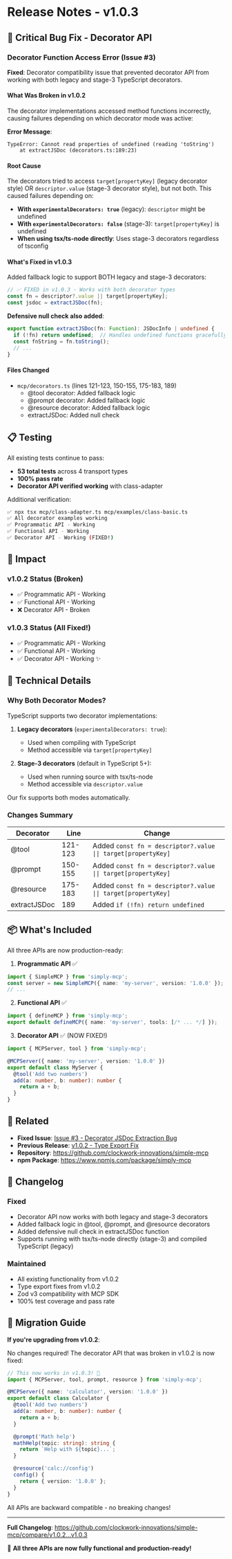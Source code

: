 # Release Notes - v1.0.3

## 🐛 Critical Bug Fix - Decorator API

### Decorator Function Access Error (Issue #3)

**Fixed**: Decorator compatibility issue that prevented decorator API from working with both legacy and stage-3 TypeScript decorators.

#### What Was Broken in v1.0.2

The decorator implementations accessed method functions incorrectly, causing failures depending on which decorator mode was active:

**Error Message**:
```
TypeError: Cannot read properties of undefined (reading 'toString')
    at extractJSDoc (decorators.ts:189:23)
```

#### Root Cause

The decorators tried to access `target[propertyKey]` (legacy decorator style) OR `descriptor.value` (stage-3 decorator style), but not both. This caused failures depending on:
- **With `experimentalDecorators: true`** (legacy): `descriptor` might be undefined
- **With `experimentalDecorators: false`** (stage-3): `target[propertyKey]` is undefined
- **When using tsx/ts-node directly**: Uses stage-3 decorators regardless of tsconfig

#### What's Fixed in v1.0.3

Added fallback logic to support BOTH legacy and stage-3 decorators:

```typescript
// ✅ FIXED in v1.0.3 - Works with both decorator types
const fn = descriptor?.value || target[propertyKey];
const jsdoc = extractJSDoc(fn);
```

**Defensive null check also added**:
```typescript
export function extractJSDoc(fn: Function): JSDocInfo | undefined {
  if (!fn) return undefined;  // Handles undefined functions gracefully
  const fnString = fn.toString();
  // ...
}
```

#### Files Changed

- `mcp/decorators.ts` (lines 121-123, 150-155, 175-183, 189)
  - @tool decorator: Added fallback logic
  - @prompt decorator: Added fallback logic
  - @resource decorator: Added fallback logic
  - extractJSDoc: Added null check

## 📋 Testing

All existing tests continue to pass:

- **53 total tests** across 4 transport types
- **100% pass rate**
- **Decorator API verified working** with class-adapter

Additional verification:
```bash
✅ npx tsx mcp/class-adapter.ts mcp/examples/class-basic.ts
✅ All decorator examples working
✅ Programmatic API - Working
✅ Functional API - Working
✅ Decorator API - Working (FIXED!)
```

## 🎯 Impact

### v1.0.2 Status (Broken)
- ✅ Programmatic API - Working
- ✅ Functional API - Working
- ❌ Decorator API - Broken

### v1.0.3 Status (All Fixed!)
- ✅ Programmatic API - Working
- ✅ Functional API - Working
- ✅ Decorator API - Working ✨

## 🔧 Technical Details

### Why Both Decorator Modes?

TypeScript supports two decorator implementations:
1. **Legacy decorators** (`experimentalDecorators: true`):
   - Used when compiling with TypeScript
   - Method accessible via `target[propertyKey]`

2. **Stage-3 decorators** (default in TypeScript 5+):
   - Used when running source with tsx/ts-node
   - Method accessible via `descriptor.value`

Our fix supports both modes automatically.

### Changes Summary

| Decorator | Line | Change |
|-----------|------|--------|
| @tool | 121-123 | Added `const fn = descriptor?.value \|\| target[propertyKey]` |
| @prompt | 150-155 | Added `const fn = descriptor?.value \|\| target[propertyKey]` |
| @resource | 175-183 | Added `const fn = descriptor?.value \|\| target[propertyKey]` |
| extractJSDoc | 189 | Added `if (!fn) return undefined` |

## 📦 What's Included

All three APIs are now production-ready:

1. **Programmatic API** ✅
```typescript
import { SimpleMCP } from 'simply-mcp';
const server = new SimpleMCP({ name: 'my-server', version: '1.0.0' });
// ...
```

2. **Functional API** ✅
```typescript
import { defineMCP } from 'simply-mcp';
export default defineMCP({ name: 'my-server', tools: [/* ... */] });
```

3. **Decorator API** ✅ (NOW FIXED!)
```typescript
import { MCPServer, tool } from 'simply-mcp';

@MCPServer({ name: 'my-server', version: '1.0.0' })
export default class MyServer {
  @tool('Add two numbers')
  add(a: number, b: number): number {
    return a + b;
  }
}
```

## 🔗 Related

- **Fixed Issue**: [Issue #3 - Decorator JSDoc Extraction Bug](FINAL-TEST-REPORT-v1.0.2.md)
- **Previous Release**: [v1.0.2 - Type Export Fix](https://github.com/clockwork-innovations/simple-mcp/releases/tag/v1.0.2)
- **Repository**: https://github.com/clockwork-innovations/simple-mcp
- **npm Package**: https://www.npmjs.com/package/simply-mcp

## 📝 Changelog

### Fixed
- Decorator API now works with both legacy and stage-3 decorators
- Added fallback logic in @tool, @prompt, and @resource decorators
- Added defensive null check in extractJSDoc function
- Supports running with tsx/ts-node directly (stage-3) and compiled TypeScript (legacy)

### Maintained
- All existing functionality from v1.0.2
- Type export fixes from v1.0.2
- Zod v3 compatibility with MCP SDK
- 100% test coverage and pass rate

## 🚀 Migration Guide

**If you're upgrading from v1.0.2**:

No changes required! The decorator API that was broken in v1.0.2 is now fixed:

```typescript
// This now works in v1.0.3! 🎉
import { MCPServer, tool, prompt, resource } from 'simply-mcp';

@MCPServer({ name: 'calculator', version: '1.0.0' })
export default class Calculator {
  @tool('Add two numbers')
  add(a: number, b: number): number {
    return a + b;
  }

  @prompt('Math help')
  mathHelp(topic: string): string {
    return `Help with ${topic}...`;
  }

  @resource('calc://config')
  config() {
    return { version: '1.0.0' };
  }
}
```

All APIs are backward compatible - no breaking changes!

---

**Full Changelog**: https://github.com/clockwork-innovations/simple-mcp/compare/v1.0.2...v1.0.3

🎉 **All three APIs are now fully functional and production-ready!**
